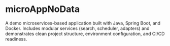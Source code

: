 # microAppNoData
A demo microservices-based application built with Java, Spring Boot, and Docker. Includes modular services (search, scheduler, adapters) and demonstrates clean project structure, environment configuration, and CI/CD readiness.
